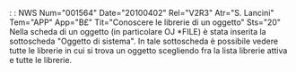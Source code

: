  :  : NWS Num="001564" Date="20100402" Rel="V2R3" Atr="S. Lancini" Tem="APP" App="B£" Tit="Conoscere le librerie di un oggetto" Sts="20"
Nella scheda di un oggetto (in particolare OJ \*FILE) è stata inserita la sottoscheda "Oggetto di sistema".
In tale sottoscheda è possibile vedere tutte le librerie in cui si trova un oggetto scegliendo fra la lista librerie attiva e tutte le librerie.
